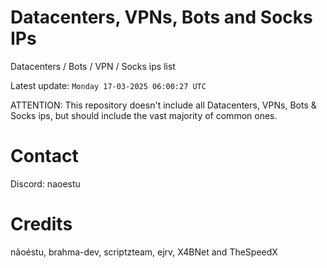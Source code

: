 # Datacenters, VPNs, Bots and Socks IPs
 
Datacenters / Bots / VPN / Socks ips list

Latest update: `Monday 17-03-2025 06:00:27 UTC` 

ATTENTION: This repository doesn't include all Datacenters, VPNs, Bots & Socks ips, 
but should include the vast majority of common ones.

# Contact
Discord: naoestu

# Credits
nãoéstu, brahma-dev, scriptzteam, ejrv, X4BNet and TheSpeedX
